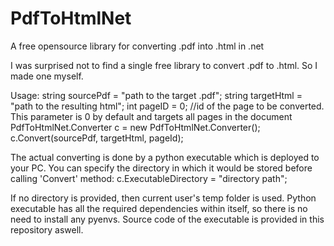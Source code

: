 # PdfToHtmlNet
A free opensource library for converting .pdf into .html in .net

I was surprised not to find a single free library to convert .pdf to .html. So I made one myself.

Usage:
string sourcePdf = "path to the target .pdf";
string targetHtml = "path to the resulting html";
int pageID = 0; //id of the page to be converted. This parameter is 0 by default and targets all pages in the document
PdfToHtmlNet.Converter c = new PdfToHtmlNet.Converter();
c.Convert(sourcePdf, targetHtml, pageId);

The actual converting is done by a python executable which is deployed to your PC. You can specify the directory in which it would be stored before calling 'Convert' method:
c.ExecutableDirectory = "directory path";

If no directory is provided, then current user's temp folder is used. Python executable has all the required dependencies within itself, so there is no need to install any pyenvs.
Source code of the executable is provided in this repository aswell.
